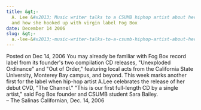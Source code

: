 ```yaml
---
title: &gt;-
  A. Lee &#x2013; Music writer talks to a CSUMB hiphop artist about her debut CD
  and how she hooked up with virgin label Fog Box
date: December 14 2006
slug: &gt;-
  a.-lee-&#x2013;-music-writer-talks-to-a-csumb-hiphop-artist-about-her-debut-cd-and-how-she-hooked-up-with-virgin-label-fog-box
---
```





<span class="date">Posted on Dec 14, 2006    </span>
You may already be familiar with Fog Box record label from its
founder&apos;s two compilation CD releases, &quot;Unexploded Ordinance&quot; and
&quot;Out of Order,&quot; featuring local acts from the California State
University, Monterey Bay campus, and beyond. This week marks
another first for the label when hip-hop artist A.Lee celebrates
the release of her debut CVD, &quot;The Channel.&quot; &quot;This is our first
full-length CD by a single artist,&quot; said Fog Box founder and CSUMB
student Sara Bailey.<br>
&#x2013; The Salinas Californian, Dec. 14, 2006<br/></br>




